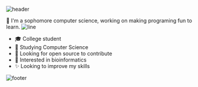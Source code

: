 ![header](https://capsule-render.vercel.app/api?type=wave&color=gradient&height=300&section=header&text=Hi%20there%20👋%20I'm%20Aicha&fontSize=70)

:raising_hand: I'm a sophomore computer science, working on making programing fun to learn.
![line](https://capsule-render.vercel.app/api?type=rect&color=gradient&height=1)
- :mortar_board: College student
- 🌱 Studying Computer Science 
- 🤔 Looking for open source to contribute
- :microbe: Interested in bioinformatics
- :sparkles: Looking to improve my skills



![footer](https://capsule-render.vercel.app/api?type=wave&color=gradient&height=150&section=footer)

